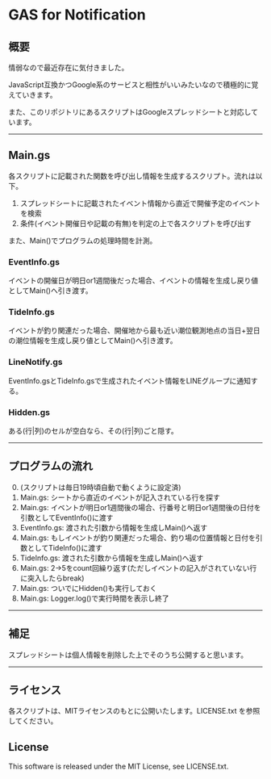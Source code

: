 # GAS for Notification

## 概要
情弱なので最近存在に気付きました。

JavaScript互換かつGoogle系のサービスと相性がいいみたいなので積極的に覚えていきます。

また、このリポジトリにあるスクリプトはGoogleスプレッドシートと対応しています。

-----

## Main.gs

各スクリプトに記載された関数を呼び出し情報を生成するスクリプト。流れは以下。

1. スプレッドシートに記載されたイベント情報から直近で開催予定のイベントを検索
2. 条件(イベント開催日や記載の有無)を判定の上で各スクリプトを呼び出す

また、Main()でプログラムの処理時間を計測。

### EventInfo.gs
イベントの開催日が明日or1週間後だった場合、イベントの情報を生成し戻り値としてMain()へ引き渡す。

### TideInfo.gs
イベントが釣り関連だった場合、開催地から最も近い潮位観測地点の当日+翌日の潮位情報を生成し戻り値としてMain()へ引き渡す。

### LineNotify.gs
EventInfo.gsとTideInfo.gsで生成されたイベント情報をLINEグループに通知する。

### Hidden.gs
ある(行|列)のセルが空白なら、その(行|列)ごと隠す。

-----

## プログラムの流れ

0. (スクリプトは毎日19時頃自動で動くように設定済)
1. Main.gs: シートから直近のイベントが記入されている行を探す
2. Main.gs: イベントが明日or1週間後の場合、行番号と明日or1週間後の日付を引数としてEventInfo()に渡す
3. EventInfo.gs: 渡された引数から情報を生成しMain()へ返す
4. Main.gs: もしイベントが釣り関連だった場合、釣り場の位置情報と日付を引数としてTideInfo()に渡す
5. TideInfo.gs: 渡された引数から情報を生成しMain()へ返す
6. Main.gs: 2->5をcount回繰り返す(ただしイベントの記入がされていない行に突入したらbreak)
7. Main.gs: ついでにHidden()も実行しておく
8. Main.gs: Logger.log()で実行時間を表示し終了

-----

## 補足
スプレッドシートは個人情報を削除した上でそのうち公開すると思います。

-----

## ライセンス

各スクリプトは、MITライセンスのもとに公開いたします。LICENSE.txt を参照してください。

## License

This software is released under the MIT License, see LICENSE.txt.

